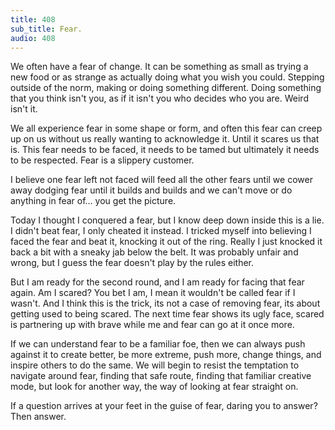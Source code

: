 ```yaml
---
title: 408
sub_title: Fear.
audio: 408
---
```


We often have a fear of change. It can be something as small as trying a new food or as strange as actually doing what you wish you could. Stepping outside of the norm, making or doing something different. Doing something that you think isn't you, as if it isn't you who decides who you are. Weird isn't it.

We all experience fear in some shape or form, and often this fear can creep up on us without us really wanting to acknowledge it. Until it scares us that is. This fear needs to be faced, it needs to be tamed but ultimately it needs to be respected. Fear is a slippery customer.

I believe one fear left not faced will feed all the other fears until we cower away dodging fear until it builds and builds and we can't move or do anything in fear of… you get the picture.

Today I thought I conquered a fear, but I know deep down inside this is a lie. I didn't beat fear, I only cheated it instead. I tricked myself into believing I faced the fear and beat it, knocking it out of the ring. Really I just knocked it back a bit with a sneaky jab below the belt. It was probably unfair and wrong, but I guess the fear doesn't play by the rules either.

But I am ready for the second round, and I am ready for facing that fear again. Am I scared? You bet I am, I mean it wouldn't be called fear if I wasn't. And I think this is the trick, its not a case of removing fear, its about getting used to being scared. The next time fear shows its ugly face, scared is partnering up with brave while me and fear can go at it once more.

If we can understand fear to be a familiar foe, then we can always push against it to create better, be more extreme, push more, change things, and inspire others to do the same. We will begin to resist the temptation to navigate around fear, finding that safe route, finding that familiar creative mode, but look for another way, the way of looking at fear straight on.

If a question arrives at your feet in the guise of fear, daring you to answer? Then answer.
